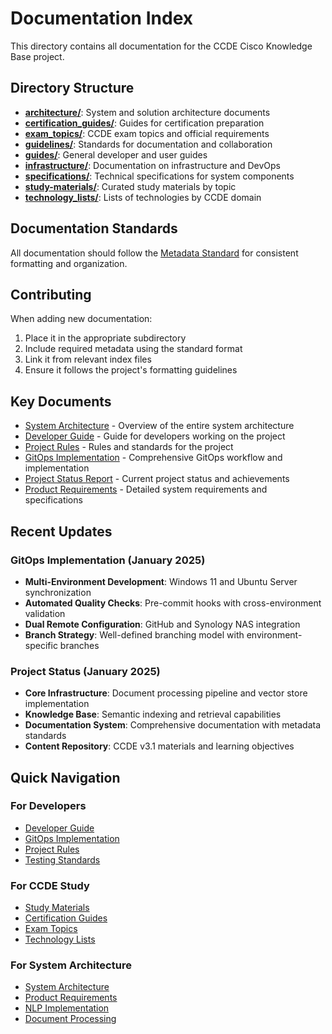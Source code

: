 # Documentation Index

This directory contains all documentation for the CCDE Cisco Knowledge Base project.

## Directory Structure

- **[architecture/](./architecture/)**: System and solution architecture documents
- **[certification_guides/](./certification_guides/)**: Guides for certification preparation
- **[exam_topics/](./exam_topics/)**: CCDE exam topics and official requirements
- **[guidelines/](./guidelines/)**: Standards for documentation and collaboration
- **[guides/](./guides/)**: General developer and user guides
- **[infrastructure/](./infrastructure/)**: Documentation on infrastructure and DevOps
- **[specifications/](./specifications/)**: Technical specifications for system components
- **[study-materials/](./study-materials/)**: Curated study materials by topic
- **[technology_lists/](./technology_lists/)**: Lists of technologies by CCDE domain

## Documentation Standards

All documentation should follow the [Metadata Standard](./METADATA_STANDARD.md) for consistent formatting and organization.

## Contributing

When adding new documentation:

1. Place it in the appropriate subdirectory
2. Include required metadata using the standard format
3. Link it from relevant index files
4. Ensure it follows the project's formatting guidelines

## Key Documents

- [System Architecture](./architecture/system-architecture.md) - Overview of the entire system architecture
- [Developer Guide](./guides/developer-guide.md) - Guide for developers working on the project
- [Project Rules](./guidelines/project-rules.md) - Rules and standards for the project
- [GitOps Implementation](./infrastructure/gitops-implementation.md) - Comprehensive GitOps workflow and implementation
- [Project Status Report](./project-status-report.md) - Current project status and achievements
- [Product Requirements](./specifications/product-requirements.md) - Detailed system requirements and specifications

## Recent Updates

### GitOps Implementation (January 2025)
- **Multi-Environment Development**: Windows 11 and Ubuntu Server synchronization
- **Automated Quality Checks**: Pre-commit hooks with cross-environment validation
- **Dual Remote Configuration**: GitHub and Synology NAS integration
- **Branch Strategy**: Well-defined branching model with environment-specific branches

### Project Status (January 2025)
- **Core Infrastructure**: Document processing pipeline and vector store implementation
- **Knowledge Base**: Semantic indexing and retrieval capabilities
- **Documentation System**: Comprehensive documentation with metadata standards
- **Content Repository**: CCDE v3.1 materials and learning objectives

## Quick Navigation

### For Developers
- [Developer Guide](./guides/developer-guide.md)
- [GitOps Implementation](./infrastructure/gitops-implementation.md)
- [Project Rules](./guidelines/project-rules.md)
- [Testing Standards](./guidelines/testing-standards.md)

### For CCDE Study
- [Study Materials](./study-materials/)
- [Certification Guides](./certification_guides/)
- [Exam Topics](./exam_topics/)
- [Technology Lists](./technology_lists/)

### For System Architecture
- [System Architecture](./architecture/system-architecture.md)
- [Product Requirements](./specifications/product-requirements.md)
- [NLP Implementation](./specifications/nlp-implementation.md)
- [Document Processing](./specifications/document-processing.md) 